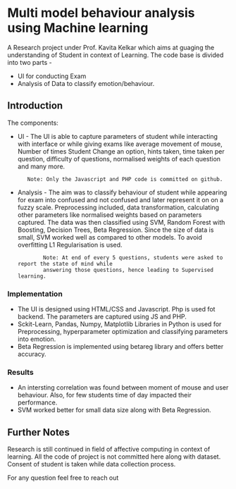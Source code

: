# Multi model behaviour analysis using Machine learning

A Research project under Prof. Kavita Kelkar which aims at guaging the understanding of Student in context of Learning. 
The code base is divided into two parts -
  - UI for conducting Exam
  - Analysis of Data to classify emotion/behaviour.

## Introduction

The components:
- UI - The UI is able to capture parameters of student while interacting with interface or while giving exams like 
         average movement of mouse, Number of times Student Change an option, hints taken, time taken per question,
         difficulty of questions, normalised weights of each question and many more.
         
         Note: Only the Javascript and PHP code is committed on github. 

- Analysis - The aim was to classify behaviour of student while appearing for exam into confused and not confused and later represent it on
              on a fuzzy scale. Preprocessing included, data transformation, calculating other parameters like normalised weights based on 
              parameters captured. The data was then classified using SVM, Random Forest with Boosting, Decision Trees, Beta Regression.
              Since the size of data is small, SVM worked well as compared to other models. 
              To avoid overfitting L1 Regularisation is used.
              
              Note: At end of every 5 questions, students were asked to report the state of mind while 
              answering those questions, hence leading to Supervised learning.


### Implementation 

- The UI is designed using HTML/CSS and Javascript. Php is used fot backend. The parameters are captured using JS and PHP.
- Sckit-Learn, Pandas, Numpy, Matplotlib Libraries in Python is used for Preprocessing, hyperparameter optimization and 
  classifying parameters into emotion.
- Beta Regression is implemented using betareg library and offers better accuracy.

### Results

- An intersting correlation was found between moment of mouse and user behaviour. Also, for few students time of day 
  impacted their performance.
- SVM worked better for small data size along with Beta Regression.

## Further Notes

Research is still continued in field of affective computing in context of learning. All the code of project 
is not committed here along with dataset. Consent of student is taken while data collection process.

For any question feel free to reach out
